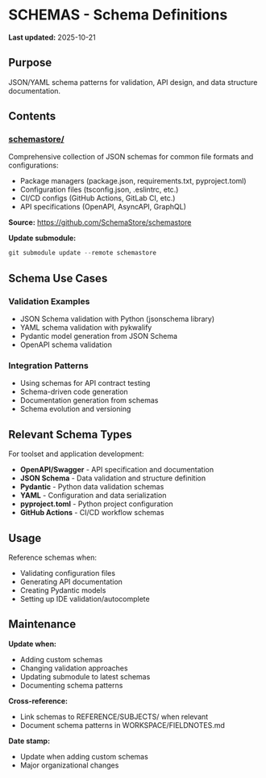 # SCHEMAS - Schema Definitions

**Last updated:** 2025-10-21

## Purpose

JSON/YAML schema patterns for validation, API design, and data structure documentation.

## Contents

### [schemastore/](schemastore/)
Comprehensive collection of JSON schemas for common file formats and configurations:
- Package managers (package.json, requirements.txt, pyproject.toml)
- Configuration files (tsconfig.json, .eslintrc, etc.)
- CI/CD configs (GitHub Actions, GitLab CI, etc.)
- API specifications (OpenAPI, AsyncAPI, GraphQL)

**Source:** https://github.com/SchemaStore/schemastore

**Update submodule:**
```powershell
git submodule update --remote schemastore
```

## Schema Use Cases

### Validation Examples
- JSON Schema validation with Python (jsonschema library)
- YAML schema validation with pykwalify
- Pydantic model generation from JSON Schema
- OpenAPI schema validation

### Integration Patterns
- Using schemas for API contract testing
- Schema-driven code generation
- Documentation generation from schemas
- Schema evolution and versioning

## Relevant Schema Types

For toolset and application development:

- **OpenAPI/Swagger** - API specification and documentation
- **JSON Schema** - Data validation and structure definition
- **Pydantic** - Python data validation schemas
- **YAML** - Configuration and data serialization
- **pyproject.toml** - Python project configuration
- **GitHub Actions** - CI/CD workflow schemas

## Usage

Reference schemas when:
- Validating configuration files
- Generating API documentation
- Creating Pydantic models
- Setting up IDE validation/autocomplete

## Maintenance

**Update when:**
- Adding custom schemas
- Changing validation approaches
- Updating submodule to latest schemas
- Documenting schema patterns

**Cross-reference:**
- Link schemas to REFERENCE/SUBJECTS/ when relevant
- Document schema patterns in WORKSPACE/FIELDNOTES.md

**Date stamp:**
- Update when adding custom schemas
- Major organizational changes
